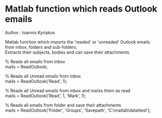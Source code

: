 # Matlab function which reads Outlook emails
Author :  Ioannis Kyriakos

Matlab function which imports the 'readed' or 'unreaded' Outlook emails from inbox, folders and sub-folders. 
<br />Extracts their subjects, bodies and can save their attachments.

% Reads all emails from inbox
<br />mails = ReadOutlook;

% Reads all Unread emails from inbox
<br />mails = ReadOutlook('Read', 1);

% Reads all Unread emails from inbox and marks them as read
<br />mails = ReadOutlook('Read', 1, 'Mark', 1);

% Reads all emails from folder and save their attachments
<br />mails = ReadOutlook('Folder', 'Groups', 'Savepath', 'C:\matlab\data\test');
